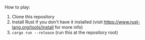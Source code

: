 How to play:
1. Clone this repository
2. Install Rust if you don't have it installed (visit https://www.rust-lang.org/tools/install for more info)
3. `cargo run --release` (run this at the repository root)
